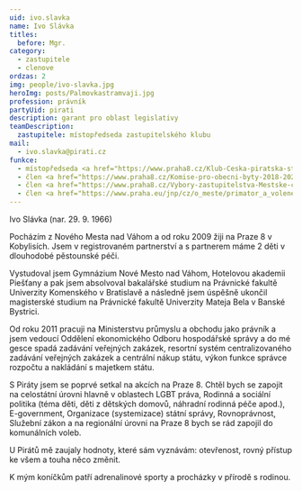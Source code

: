 ```yaml
---
uid: ivo.slavka
name: Ivo Slávka
titles:
  before: Mgr.
category:
  - zastupitele
  - clenove
ordzas: 2
img: people/ivo-slavka.jpg
heroImg: posts/Palmovkastramvaji.jpg
profession: právník
partyUid: pirati
description: garant pro oblast legislativy
teamDescription:
  zastupitele: místopředseda zastupitelského klubu
mail:
  - ivo.slavka@pirati.cz
funkce:
  - místopředseda <a href="https://www.praha8.cz/Klub-Ceska-piratska-strana.html">zastupitelského klubu</a>
  - člen <a href="https://www.praha8.cz/Komise-pro-obecni-byty-2018-2022.html">Komise pro obecní byty</a>
  - člen <a href="https://www.praha8.cz/Vybory-zastupitelstva-Mestske-casti-Praha-8.html">Výboru pro projekt Nová Palmovka</a>
  - člen <a href="https://www.praha.eu/jnp/cz/o_meste/primator_a_volene_organy/zastupitelstvo/vybory_zastupitelstva/index.html?committeeId=33600">Výboru pro legislativu, veřejnou správu a transparentnost ZHMP</a>
---
```


Ivo Slávka (nar. 29. 9. 1966)

Pocházím z Nového Mesta nad Váhom a od roku 2009 žiji na Praze 8 v Kobylisích. Jsem v registrovaném partnerství a s partnerem máme 2 děti v dlouhodobé pěstounské péči.

Vystudoval jsem Gymnázium Nové Mesto nad Váhom, Hotelovou akademii Piešťany a pak jsem absolvoval bakalářské studium na Právnické fakultě Univerzity Komenského v Bratislavě a následně jsem úspěšně ukončil magisterské studium na Právnické fakultě Univerzity Mateja Bela v Banské Bystrici.

Od roku 2011 pracuji na Ministerstvu průmyslu a obchodu jako právník a jsem vedoucí Oddělení ekonomického Odboru hospodářské správy a do mé gesce spadá zadávání veřejných zakázek, resortní systém centralizovaného zadávání veřejných zakázek a centrální nákup státu, výkon funkce správce rozpočtu a nakládání s majetkem státu.

S Piráty jsem se poprvé setkal na akcích na Praze 8. Chtěl bych se zapojit na celostátní úrovni hlavně v oblastech LGBT práva, Rodinná a sociální politika (téma děti, děti z dětských domovů, náhradní rodinná péče apod.), E-government, Organizace (systemizace) státní správy, Rovnoprávnost, Služební zákon a na regionální úrovni na Praze 8 bych se rád zapojil do komunálních voleb.

U Pirátů mě zaujaly hodnoty, které sám vyznávám: otevřenost, rovný přístup ke všem a touha něco změnit.

K mým koníčkům patří adrenalinové sporty a procházky v přírodě s rodinou.


